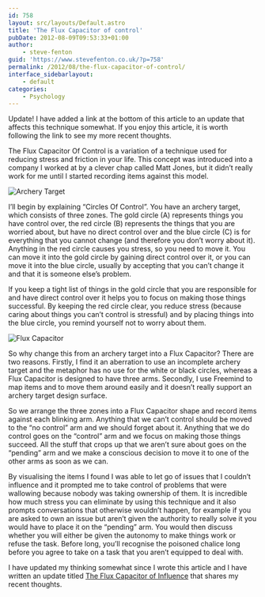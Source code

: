 ```yaml
---
id: 758
layout: src/layouts/Default.astro
title: 'The Flux Capacitor of control'
pubDate: 2012-08-09T09:53:33+01:00
author:
    - steve-fenton
guid: 'https://www.stevefenton.co.uk/?p=758'
permalink: /2012/08/the-flux-capacitor-of-control/
interface_sidebarlayout:
    - default
categories:
    - Psychology
---
```


Update! I have added a link at the bottom of this article to an update that affects this technique somewhat. If you enjoy this article, it is worth following the link to see my more recent thoughts.

The Flux Capacitor Of Control is a variation of a technique used for reducing stress and friction in your life. This concept was introduced into a company I worked at by a clever chap called Matt Jones, but it didn’t really work for me until I started recording items against this model.

![Archery Target](https://www.stevefenton.co.uk/wp-content/uploads/2015/07/archery-target.jpg)

I’ll begin by explaining “Circles Of Control”. You have an archery target, which consists of three zones. The gold circle (A) represents things you have control over, the red circle (B) represents the things that you are worried about, but have no direct control over and the blue circle (C) is for everything that you cannot change (and therefore you don’t worry about it). Anything in the red circle causes you stress, so you need to move it. You can move it into the gold circle by gaining direct control over it, or you can move it into the blue circle, usually by accepting that you can’t change it and that it is someone else’s problem.

If you keep a tight list of things in the gold circle that you are responsible for and have direct control over it helps you to focus on making those things successful. By keeping the red circle clear, you reduce stress (because caring about things you can’t control is stressful) and by placing things into the blue circle, you remind yourself not to worry about them.

![Flux Capacitor](https://www.stevefenton.co.uk/wp-content/uploads/2015/07/flux-capacitor.jpg)

So why change this from an archery target into a Flux Capacitor? There are two reasons. Firstly, I find it an aberration to use an incomplete archery target and the metaphor has no use for the white or black circles, whereas a Flux Capacitor is designed to have three arms. Secondly, I use Freemind to map items and to move them around easily and it doesn’t really support an archery target design surface.

So we arrange the three zones into a Flux Capacitor shape and record items against each blinking arm. Anything that we can’t control should be moved to the “no control” arm and we should forget about it. Anything that we do control goes on the “control” arm and we focus on making those things succeed. All the stuff that crops up that we aren’t sure about goes on the “pending” arm and we make a conscious decision to move it to one of the other arms as soon as we can.

By visualising the items I found I was able to let go of issues that I couldn’t influence and it prompted me to take control of problems that were wallowing because nobody was taking ownership of them. It is incredible how much stress you can eliminate by using this technique and it also prompts conversations that otherwise wouldn’t happen, for example if you are asked to own an issue but aren’t given the authority to really solve it you would have to place it on the “pending” arm. You would then discuss whether you will either be given the autonomy to make things work or refuse the task. Before long, you’ll recognise the poisoned chalice long before you agree to take on a task that you aren’t equipped to deal with.

I have updated my thinking somewhat since I wrote this article and I have written an update titled [The Flux Capacitor of Influence](https://www.stevefenton.co.uk/2014/02/The-Flux-Capacitor-Of-Influence/) that shares my recent thoughts.